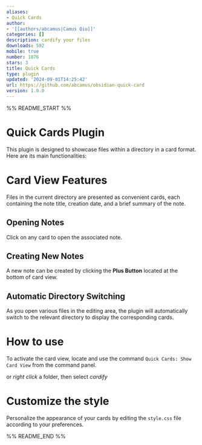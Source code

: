 ```yaml
---
aliases:
- Quick Cards
author:
- '[[authors/abcamus|Camus Qiu]]'
categories: []
description: cardify your files
downloads: 592
mobile: true
number: 1876
stars: 3
title: Quick Cards
type: plugin
updated: '2024-09-01T14:25:42'
url: https://github.com/abcamus/obsidian-quick-card
version: 1.0.0
---
```


%% README_START %%

# Quick Cards Plugin
This plugin is designed to showcase files within a directory in a card format. Here are its main functionalities:

# Card View Features
Files in the current directory are presented as convenient cards, each containing the note title, creation date, and a brief summary of the note.

## Opening Notes
Click on any card to open the associated note.

## Creating New Notes
A new note can be created by clicking the **Plus Button** located at the bottom of card view.

## Automatic Directory Switching
As you open various files in the editing area, the plugin will automatically switch to the relevant directory to display the corresponding cards.

# How to use
To activate the card view, locate and use the command `Quick Cards: Show Card View` from the command panel.

or *right click* a folder, then select *cardify*

# Customize the style
Personalize the appearance of your cards by editing the `style.css` file according to your preferences.

%% README_END %%